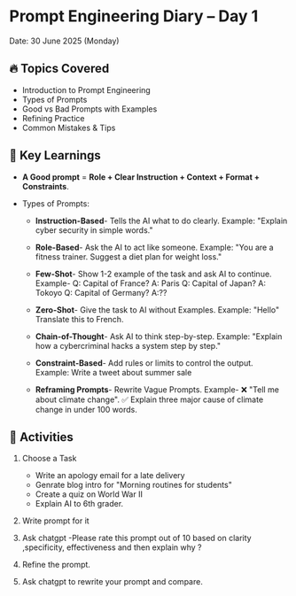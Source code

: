 # Prompt Engineering Diary – Day 1
Date: 30 June 2025 (Monday)

## 🔥 Topics Covered
- Introduction to Prompt Engineering
- Types of Prompts
- Good vs Bad Prompts with Examples
- Refining Practice
- Common Mistakes & Tips

## 📘 Key Learnings
- **A Good prompt** = **Role + Clear Instruction + Context + Format + Constraints**.

- Types of Prompts:
  - **Instruction-Based**- Tells the AI what to do clearly.
                           Example: "Explain cyber security in simple words."
    
  - **Role-Based**- Ask the AI to act like someone.
                    Example: "You are a fitness trainer. Suggest a diet plan for weight loss."

  - **Few-Shot**- Show 1-2 example of the task and ask AI to continue.
                  Example- Q: Capital of France? A: Paris
                           Q: Capital of Japan? A: Tokoyo
                           Q: Capital of Germany? A:??

  - **Zero-Shot**- Give the task to AI without Examples.
                    Example: "Hello" Translate this to French.

  - **Chain-of-Thought**- Ask AI to think step-by-step.
                      Example: "Explain how a cybercriminal hacks a system step by step."
 
  - **Constraint-Based**- Add rules or limits to control the output.
                          Example: Write a tweet about summer sale
     
  - **Reframing Prompts**- Rewrite Vague Prompts.
                           Example- ❌ "Tell me about climate change".
                                    ✅ Explain three major cause of climate change in under 100 words.
                                     
## 📝 Activities
1. Choose a Task
   - Write an apology email for a late delivery
   - Genrate blog intro for "Morning routines for students"
   - Create a quiz on World War II
   - Explain AI to 6th grader.
     
2. Write prompt for it
3. Ask chatgpt
       -Please rate this prompt out of 10 based on clarity ,specificity, effectiveness and then explain why ?
4. Refine the prompt.
5. Ask chatgpt to rewrite your prompt and compare.


